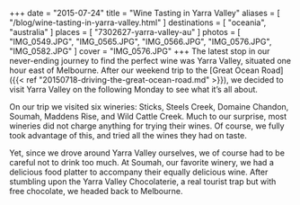 +++
date    = "2015-07-24"
title   = "Wine Tasting in Yarra Valley"
aliases = [ "/blog/wine-tasting-in-yarra-valley.html" ]
destinations = [ "oceania", "australia" ]
places  = [ "7302627-yarra-valley-au" ]
photos  = [ "IMG_0549.JPG", "IMG_0565.JPG", "IMG_0566.JPG", "IMG_0576.JPG", "IMG_0582.JPG" ]
cover   = "IMG_0576.JPG"
+++
The latest stop in our never-ending journey to find the perfect wine was Yarra Valley, situated one hour east of Melbourne. After our weekend trip to the [Great Ocean Road]({{< ref "20150718-driving-the-great-ocean-road.md" >}}), we decided to visit Yarra Valley on the following Monday to see what it’s all about.
<!--more-->

On our trip we visited six wineries: Sticks, Steels Creek, Domaine Chandon, Soumah, Maddens Rise, and Wild Cattle Creek. Much to our surprise, most wineries did not charge anything for trying their wines. Of course, we fully took advantage of this, and tried all the wines they had on taste.

Yet, since we drove around Yarra Valley ourselves, we of course had to be careful not to drink too much. At Soumah, our favorite winery, we had a delicious food platter to accompany their equally delicious wine. After stumbling upon the Yarra Valley Chocolaterie, a real tourist trap but with free chocolate, we headed back to Melbourne.